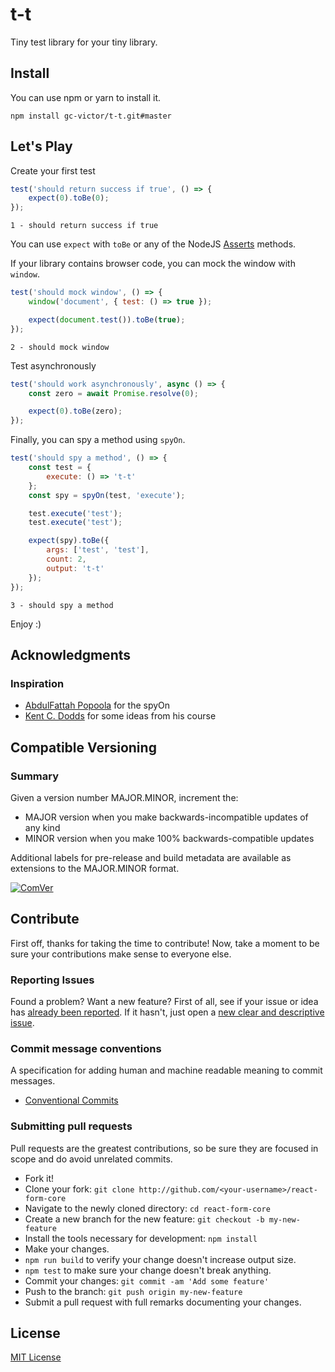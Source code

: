 # t-t

Tiny test library for your tiny library.

## Install

You can use npm or yarn to install it.

```console
npm install gc-victor/t-t.git#master
```

## Let's Play

Create your first test

```javascript
test('should return success if true', () => {
    expect(0).toBe(0);
});
```

```
1 - should return success if true
```

You can use `expect` with `toBe` or any of the NodeJS [Asserts](https://nodejs.org/api/assert.html) methods.

If your library contains browser code, you can mock the window with `window`.

```javascript
test('should mock window', () => {
    window('document', { test: () => true });

    expect(document.test()).toBe(true);
});
``` 

```
2 - should mock window
```

Test asynchronously 

```javascript
test('should work asynchronously', async () => {
    const zero = await Promise.resolve(0);

    expect(0).toBe(zero);
});
```

Finally, you can spy a method using `spyOn`.

```javascript
test('should spy a method', () => {
    const test = {
        execute: () => 't-t'
    };
    const spy = spyOn(test, 'execute');

    test.execute('test');
    test.execute('test');

    expect(spy).toBe({
        args: ['test', 'test'],
        count: 2,
        output: 't-t'
    });
});
``` 

```
3 - should spy a method
```

Enjoy :)

## Acknowledgments

### Inspiration

- [AbdulFattah Popoola](https://abdulapopoola.com/2016/04/11/how-function-spies-work-in-javascript) for the spyOn
- [Kent C. Dodds](https://testingjavascript.com/courses/fundamentals-of-testing-in-javascript) for some ideas from his course

## Compatible Versioning

### Summary

Given a version number MAJOR.MINOR, increment the:

- MAJOR version when you make backwards-incompatible updates of any kind
- MINOR version when you make 100% backwards-compatible updates

Additional labels for pre-release and build metadata are available as extensions to the MAJOR.MINOR format.

[![ComVer](https://img.shields.io/badge/ComVer-compliant-brightgreen.svg)](https://github.com/staltz/comver)

## Contribute

First off, thanks for taking the time to contribute!
Now, take a moment to be sure your contributions make sense to everyone else.

### Reporting Issues

Found a problem? Want a new feature? First of all, see if your issue or idea has [already been reported](../../issues).
If it hasn't, just open a [new clear and descriptive issue](../../issues/new).

### Commit message conventions

A specification for adding human and machine readable meaning to commit messages.

- [Conventional Commits](https://www.conventionalcommits.org/en/v1.0.0/)

### Submitting pull requests

Pull requests are the greatest contributions, so be sure they are focused in scope and do avoid unrelated commits.

-   Fork it!
-   Clone your fork: `git clone http://github.com/<your-username>/react-form-core`
-   Navigate to the newly cloned directory: `cd react-form-core`
-   Create a new branch for the new feature: `git checkout -b my-new-feature`
-   Install the tools necessary for development: `npm install`
-   Make your changes.
-   `npm run build` to verify your change doesn't increase output size.
-   `npm test` to make sure your change doesn't break anything.
-   Commit your changes: `git commit -am 'Add some feature'`
-   Push to the branch: `git push origin my-new-feature`
-   Submit a pull request with full remarks documenting your changes.

## License

[MIT License](https://github.com/gc-victor/t-t/blob/master/LICENSE)

